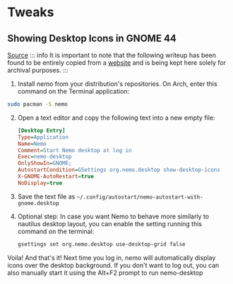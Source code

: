 # Tweaks

## Showing Desktop Icons in GNOME 44

[Source](https://gitlab.gnome.org/GNOME/nautilus/-/issues/158#alternative-solution)
::: info
It is important to note that the following writeup has been found to be entirely copied from a [website](https://gitlab.gnome.org/GNOME/nautilus/-/issues/158#alternative-solution) and is being kept here solely for archival purposes.
:::

1. Install nemo from your distribution's repositories. On Arch, enter this command on the Terminal application:
``` bash
sudo pacman -S nemo
```

2. Open a text editor and copy the following text into a new empty file:
    ``` ini
    [Desktop Entry]
    Type=Application
    Name=Nemo
    Comment=Start Nemo desktop at log in
    Exec=nemo-desktop
    OnlyShowIn=GNOME;
    AutostartCondition=GSettings org.nemo.desktop show-desktop-icons
    X-GNOME-AutoRestart=true
    NoDisplay=true
    ```

3. Save the text file as ```~/.config/autostart/nemo-autostart-with-gnome.desktop```


4. Optional step:
    In case you want Nemo to behave more similarly to nautilus desktop layout, you can enable the setting running this command on the terminal:
    ``` bash
    gsettings set org.nemo.desktop use-desktop-grid false
    ```

Voila!
And that's it!
Next time you log in, nemo will automatically display icons over the desktop background.
If you don't want to log out, you can also manually start it using the Alt+F2 prompt to run nemo-desktop